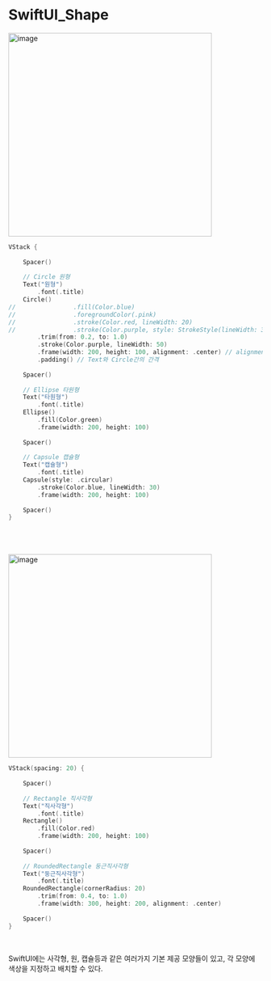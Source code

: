 #  SwiftUI_Shape

<img width="403" alt="image" src="https://user-images.githubusercontent.com/63503972/228464057-46916ae2-7c83-45ac-9099-76957afd6b79.png">

```swift
VStack {
    
    Spacer()
    
    // Circle 원형
    Text("원형")
        .font(.title)
    Circle()
//                .fill(Color.blue)
//                .foregroundColor(.pink)
//                .stroke(Color.red, lineWidth: 20)
//                .stroke(Color.purple, style: StrokeStyle(lineWidth: 30, lineCap: .butt, dash: [30]))
        .trim(from: 0.2, to: 1.0)
        .stroke(Color.purple, lineWidth: 50)
        .frame(width: 200, height: 100, alignment: .center) // alignment는 center가 기본값
        .padding() // Text와 Circle간의 간격
    
    Spacer()
    
    // Ellipse 타원형
    Text("타원형")
        .font(.title)
    Ellipse()
        .fill(Color.green)
        .frame(width: 200, height: 100)
    
    Spacer()
    
    // Capsule 캡슐형
    Text("캡슐형")
        .font(.title)
    Capsule(style: .circular)
        .stroke(Color.blue, lineWidth: 30)
        .frame(width: 200, height: 100)
    
    Spacer()
}
```
<br>
<br>
<br>

<img width="403" alt="image" src="https://user-images.githubusercontent.com/63503972/228464630-9cab9cfd-d5d7-47fb-abb3-68d8a2c6a22f.png">

```swift
VStack(spacing: 20) {
    
    Spacer()
    
    // Rectangle 직사각형
    Text("직사각형")
        .font(.title)
    Rectangle()
        .fill(Color.red)
        .frame(width: 200, height: 100)
    
    Spacer()
    
    // RoundedRectangle 둥근직사각형
    Text("둥근직사각형")
        .font(.title)
    RoundedRectangle(cornerRadius: 20)
        .trim(from: 0.4, to: 1.0)
        .frame(width: 300, height: 200, alignment: .center)
    
    Spacer()
}
```
<br>

SwiftUI에는 사각형, 원, 캡슐등과 같은 여러가지 기본 제공 모양들이 있고, 각 모양에 색상을 지정하고 배치할 수 있다.
